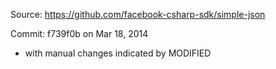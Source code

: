 ﻿Source: https://github.com/facebook-csharp-sdk/simple-json

Commit: f739f0b on Mar 18, 2014
- with manual changes indicated by MODIFIED
